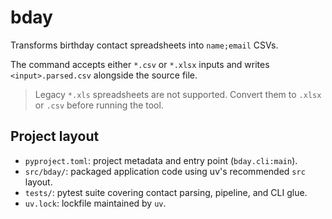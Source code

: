 # bday

Transforms birthday contact spreadsheets into `name;email` CSVs.

The command accepts either `*.csv` or `*.xlsx` inputs and writes
`<input>.parsed.csv` alongside the source file.

> Legacy `*.xls` spreadsheets are not supported. Convert them to `.xlsx` or
> `.csv` before running the tool.

## Project layout
- `pyproject.toml`: project metadata and entry point (`bday.cli:main`).
- `src/bday/`: packaged application code using uv's recommended `src` layout.
- `tests/`: pytest suite covering contact parsing, pipeline, and CLI glue.
- `uv.lock`: lockfile maintained by `uv`.
